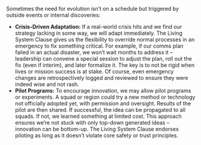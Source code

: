 Sometimes the need for evolution isn’t on a schedule but triggered by outside events or internal discoveries:  
- **Crisis-Driven Adaptation:** If a real-world crisis hits and we find our strategy lacking in some way, we will adapt immediately. The Living System Clause gives us the flexibility to override normal processes in an emergency to fix something critical. For example, if our comms plan failed in an actual disaster, we won’t wait months to address it – leadership can convene a special session to adjust the plan, roll out the fix (even if interim), and later formalize it. The key is to not be rigid when lives or mission success is at stake. Of course, even emergency changes are retrospectively logged and reviewed to ensure they were indeed wise and not rash.  
- **Pilot Programs:** To encourage innovation, we may allow pilot programs or experiments. A squad or region could try a new method or technology not officially adopted yet, with permission and oversight. Results of the pilot are then shared. If successful, the idea can be propagated to all squads. If not, we learned something at limited cost. This approach ensures we’re not stuck with only top-down generated ideas – innovation can be bottom-up. The Living System Clause endorses piloting as long as it doesn’t violate core safety or trust principles.